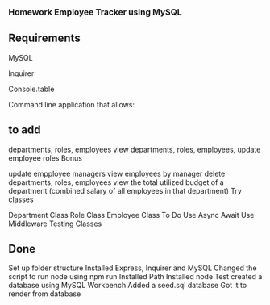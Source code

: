 ### Homework Employee Tracker using MySQL
## Requirements
MySQL

Inquirer

Console.table

Command line application that allows:

## to add 
departments, roles, employees
view departments, roles, employees,
update employee roles
Bonus

update empployee managers
view employees by manager
delete departments, roles, employees
view the total utilized budget of a department (combined salary of all employees in that department)
Try classes

Department Class
Role Class
Employee Class
To Do
Use Async Await
Use Middleware
Testing Classes

## Done
Set up folder structure
Installed Express, Inquirer and MySQL
Changed the script to run node using npm run
Installed Path
Installed node
Test created a database using MySQL Workbench
Added a seed.sql database
Got it to render from database
